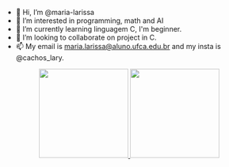 - 👋 Hi, I’m @maria-larissa
- 👀 I’m interested in programming, math and AI 
- 🌱 I’m currently learning linguagem C, I'm beginner.
- 💞️ I’m looking to collaborate on project in C.
- 📫 My email is maria.larissa@aluno.ufca.edu.br and my insta is @cachos_lary.
<div align="center">
  <a href="https://github.com/maria-larissa">
  <img height="180em" src="https://github-readme-stats.vercel.app/api?username=rafaballerini&show_icons=true&theme=dracula&include_all_commits=true&count_private=true"/>
  <img height="180em" src="https://github-readme-stats.vercel.app/api/top-langs/?username=rafaballerini&layout=compact&langs_count=7&theme=dracula"/>
</div>
<!---
maria-larissa/maria-larissa is a ✨ special ✨ repository because its `README.md` (this file) appears on your GitHub profile.
You can click the Preview link to take a look at your changes.
--->
